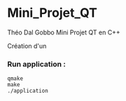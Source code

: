# Mini_Projet_QT

Théo Dal Gobbo
Mini Projet QT en C++

Création d'un

### Run application :
    qmake
    make
    ./application